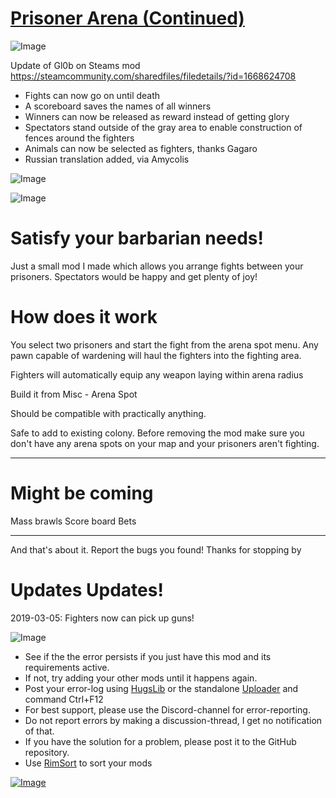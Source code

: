# [Prisoner Arena (Continued)](https://steamcommunity.com/sharedfiles/filedetails/?id=2022581505)

![Image](https://i.imgur.com/buuPQel.png)

Update of Gl0b on Steams mod
https://steamcommunity.com/sharedfiles/filedetails/?id=1668624708

- Fights can now go on until death
- A scoreboard saves the names of all winners
- Winners can now be released as reward instead of getting glory
- Spectators stand outside of the gray area to enable construction of fences around the fighters
- Animals can now be selected as fighters, thanks Gagaro
- Russian translation added, via Amycolis

![Image](https://i.imgur.com/pufA0kM.png)
	
![Image](https://i.imgur.com/Z4GOv8H.png)

# Satisfy your barbarian needs!


Just a small mod I made which allows you arrange fights between your prisoners. Spectators would be happy and get plenty of joy!

# How does it work

You select two prisoners and start the fight from the arena spot menu. Any pawn capable of wardening will haul the fighters into the fighting area.

Fighters will automatically equip any weapon laying within arena radius

Build it from Misc - Arena Spot

Should be compatible with practically anything. 

Safe to add to existing colony. Before removing the mod make sure you don't have any arena spots on your map and your prisoners aren't fighting.

---

# Might be coming


Mass brawls
Score board
Bets

---

And that's about it. Report the bugs you found! Thanks for stopping by

# Updates Updates!

2019-03-05: Fighters now can pick up guns!

![Image](https://i.imgur.com/PwoNOj4.png)



-  See if the the error persists if you just have this mod and its requirements active.
-  If not, try adding your other mods until it happens again.
-  Post your error-log using [HugsLib](https://steamcommunity.com/workshop/filedetails/?id=818773962) or the standalone [Uploader](https://steamcommunity.com/sharedfiles/filedetails/?id=2873415404) and command Ctrl+F12
-  For best support, please use the Discord-channel for error-reporting.
-  Do not report errors by making a discussion-thread, I get no notification of that.
-  If you have the solution for a problem, please post it to the GitHub repository.
-  Use [RimSort](https://github.com/RimSort/RimSort/releases/latest) to sort your mods



[![Image](https://img.shields.io/github/v/release/emipa606/PrisonerArena?label=latest%20version&style=plastic&color=9f1111&labelColor=black)](https://steamcommunity.com/sharedfiles/filedetails/changelog/2022581505)
